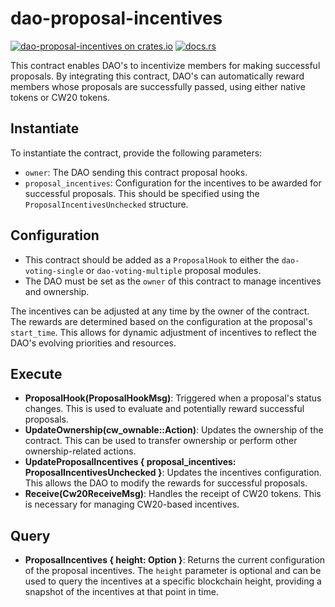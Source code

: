 # dao-proposal-incentives

[![dao-proposal-incentives on crates.io](https://img.shields.io/crates/v/dao-proposal-incentives.svg?logo=rust)](https://crates.io/crates/dao-proposal-incentives)
[![docs.rs](https://img.shields.io/docsrs/dao-proposal-incentives?logo=docsdotrs)](https://docs.rs/dao-proposal-incentives/latest/cw_admin_factory/)

This contract enables DAO's to incentivize members for making successful proposals. By integrating this contract, DAO's can automatically reward members whose proposals are successfully passed, using either native tokens or CW20 tokens.

## Instantiate 

To instantiate the contract, provide the following parameters:

- `owner`: The DAO sending this contract proposal hooks.
- `proposal_incentives`: Configuration for the incentives to be awarded for successful proposals. This should be specified using the `ProposalIncentivesUnchecked` structure.

## Configuration

- This contract should be added as a `ProposalHook` to either the `dao-voting-single` or `dao-voting-multiple` proposal modules.
- The DAO must be set as the `owner` of this contract to manage incentives and ownership.

The incentives can be adjusted at any time by the owner of the contract. The rewards are determined based on the configuration at the proposal's `start_time`. This allows for dynamic adjustment of incentives to reflect the DAO's evolving priorities and resources.

## Execute

- **ProposalHook(ProposalHookMsg)**: Triggered when a proposal's status changes. This is used to evaluate and potentially reward successful proposals.
- **UpdateOwnership(cw_ownable::Action)**: Updates the ownership of the contract. This can be used to transfer ownership or perform other ownership-related actions.
- **UpdateProposalIncentives { proposal_incentives: ProposalIncentivesUnchecked }**: Updates the incentives configuration. This allows the DAO to modify the rewards for successful proposals.
- **Receive(Cw20ReceiveMsg)**: Handles the receipt of CW20 tokens. This is necessary for managing CW20-based incentives.

## Query

- **ProposalIncentives { height: Option<u64> }**: Returns the current configuration of the proposal incentives. The `height` parameter is optional and can be used to query the incentives at a specific blockchain height, providing a snapshot of the incentives at that point in time.
